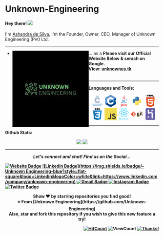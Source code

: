 # Unknown-Engineering

<h4> Hey there! <img src="https://raw.githubusercontent.com/verma-anushka/verma-anushka/master/gifs/wave.gif" width="30px"></h4>

I'm [Ashendra de Silva](https://ashendra.tk/), I'm the Founder, Owner, CEO, Manager of Unknown Engineering (Pvt) Ltd.

---


- <div>
    <img width="250" height="250" align='left' src="https://raw.githubusercontent.com/ashendra04/ashendra04/main/images/Black.jpg" >
    ... as a <strong>Please visit our Official Website Below & serach on Google.
    <br />
    <strong>View: </strong> <a href="https://unkownus.tk/" >unknownus.tk</a> 
    <br /> 
    <br /> 
  </div>

  ***

**Languages and Tools:**

<p align="center">

  <div align="center">
  
  <code><img height="40" src="https://raw.githubusercontent.com/github/explore/80688e429a7d4ef2fca1e82350fe8e3517d3494d/topics/c/c.png"></code> <code><img height="40" src="https://raw.githubusercontent.com/github/explore/80688e429a7d4ef2fca1e82350fe8e3517d3494d/topics/cpp/cpp.png"></code> <code><img height="40" src="https://raw.githubusercontent.com/devicons/devicon/master/icons/java/java-original-wordmark.svg"></code> <code><img height="40" src="https://raw.githubusercontent.com/github/explore/80688e429a7d4ef2fca1e82350fe8e3517d3494d/topics/python/python.png"></code> <code><img height="40" src="https://raw.githubusercontent.com/github/explore/80688e429a7d4ef2fca1e82350fe8e3517d3494d/topics/html/html.png"></code> <code><img height="40" src="https://raw.githubusercontent.com/github/explore/80688e429a7d4ef2fca1e82350fe8e3517d3494d/topics/css/css.png"></code> <code><img height="40" src="https://raw.githubusercontent.com/github/explore/80688e429a7d4ef2fca1e82350fe8e3517d3494d/topics/javascript/javascript.png"></code> <code><img height="40" src="https://raw.githubusercontent.com/devicons/devicon/master/icons/react/react-original-wordmark.svg"></code> <code><img height="40" src="https://raw.githubusercontent.com/github/explore/80688e429a7d4ef2fca1e82350fe8e3517d3494d/topics/git/git.png"></code> <code><img height="40" src="https://raw.githubusercontent.com/devicons/devicon/master/icons/heroku/heroku-plain.svg"></code>
  </div>
  </p>

---

**Github Stats:**

<p align="center">
  
  <img src="https://github-readme-stats.vercel.app/api?username=Unknown-Engineering&hide=stars&show_icons=true&theme=dracula&line_height=32">
  <img src="https://github-readme-stats.vercel.app/api/top-langs/?username=Unknown-Engineering&count_private=true&theme=dracula">

</p>

---

<p align="center">
  <i>Let's connect and chat! Find us on the Social...</i>
  
   [![Website Badge](https://img.shields.io/badge/-unknownus.tk-47CCCC?style=flat&logo=Google-Chrome&logoColor=white&link=https://unknownus.tk/)](https://unknownus.tk/) 
   [![Linkedin Badge](https://img.shields.io/badge/-Unknown Engineering-blue?style=flat-square&logo=Linkedin&logoColor=white&link=https://www.linkedin.com/company/unknown-engineering)](https://www.linkedin.com/company/unknown-engineering) 
   [![Gmail Badge](https://img.shields.io/badge/-chrismedia-c14438?style=flat-square&logo=Gmail&logoColor=white&link=mailto:chrismedia143@gmail.com)](mailto:chrismedia143@gmail.com)
   [![Instagram Badge](https://img.shields.io/badge/-@un_knownengineering-pink?style=flat&logo=instagram&logoColor=white&link=https://instagram.com/un_knownengineering/)](https://instagram.com/un_knownengineering) 
   [![Twitter Badge](https://img.shields.io/badge/-AshendraDe-036be4?style=flat-square&logo=Twitter&logoColor=white&link=https://twitter.com/AshendraDe)](https://twitter.com/AshendraDe)


  <p align="center">
    Show ❤️ by starring repositories you find good! 
    <br />
    ⭐️ From [Unknown Engineering](https://github.com/Unknown-Engineering)
    <br />
    Also, star and fork this repository if you wish to give this new feature a try!
  </p>
</p>

<div align="right">
  
[![HitCount](http://hits.dwyl.com/Unknown-Engineering/Unknown-Engineering.svg)](http://hits.dwyl.com/Unknown-Engineering/Unknown-Engineering) ![ViewCount](https://views.whatilearened.today/views/github/Unknown-Engineering/Unknown-Engineering.svg) [![Thanks!](https://img.shields.io/badge/Thanks%20for%20visiting-!-1EAEDB.svg)](https://unknownus.tk/)

</div>
